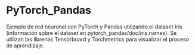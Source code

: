 # PyTorch_Pandas

Ejemplo de red neuronal con PyTorch y Pandas utilizando el dataset Iris (información sobre el dataset en pytorch_pandas/doc/iris.names). Se utilizan las librerias Tensorboard y Torchmetrics para visualizar el proceso de aprendizaje.
